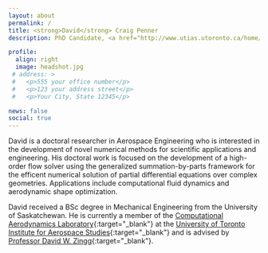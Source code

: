 ```yaml
---
layout: about
permalink: /
title: <strong>David</strong> Craig Penner
description: PhD Candidate, <a href="http://www.utias.utoronto.ca/home/">University of Toronto Institute for Aerospace Studies</a>.

profile:
  align: right
  image: headshot.jpg
 # address: >
 #   <p>555 your office number</p>
 #   <p>123 your address street</p>
 #   <p>Your City, State 12345</p>

news: false
social: true
---
```


David is a doctoral researcher in Aerospace Engineering who is interested in the development of novel numerical methods for scientific applications and engineering. His doctoral work is focused on the development of a high-order flow solver using the generalized summation-by-parts framework for the efficent numerical solution of partial differential equations over complex geometries. Applications include computational fluid dynamics and aerodynamic shape optimization.

David received a BSc degree in Mechanical Engineering from the University of Saskatchewan. He is currently a member of the [Computational Aerodynamics Laboratory](http://www.utias.utoronto.ca/research/computational-aerodynamics/){:target="\_blank"} at the [University of Toronto Institute for Aerospace Studies](http://www.utias.utoronto.ca/home/){:target="\_blank"} and is advised by [Professor David W. Zingg](http://goldfinger.utias.utoronto.ca/~dwz/){:target="\_blank"}.